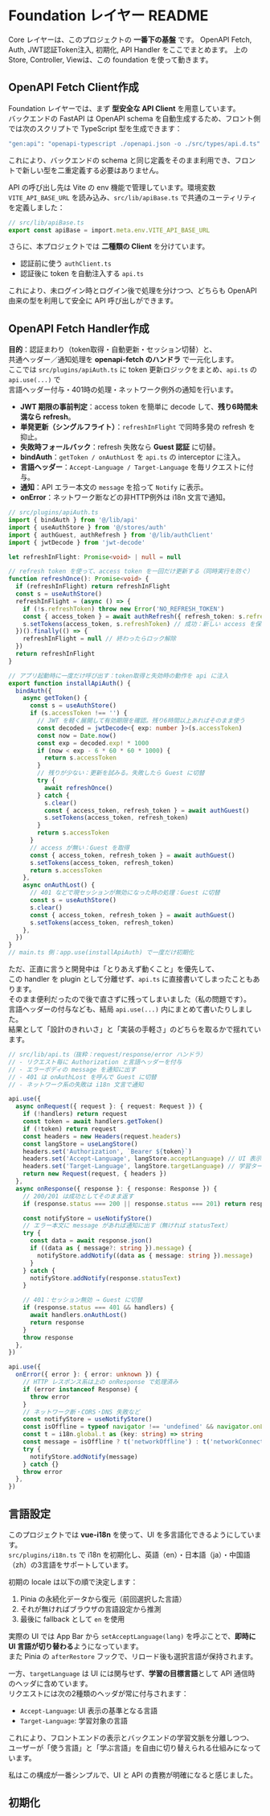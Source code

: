 # Foundation レイヤー README

Core レイヤーは、このプロジェクトの **一番下の基盤** です。 
OpenAPI Fetch, Auth, JWT認証Token注入, 初期化, API Handler をここでまとめます。 
上の Store, Controller, Viewは、この foundation を使って動きます。


## OpenAPI Fetch Client作成
Foundation レイヤーでは、まず **型安全な API Client** を用意しています。  
バックエンドの FastAPI は OpenAPI schema を自動生成するため、フロント側では次のスクリプトで TypeScript 型を生成できます：

```bash
"gen:api": "openapi-typescript ./openapi.json -o ./src/types/api.d.ts"
```

これにより、バックエンドの schema と同じ定義をそのまま利用でき、フロントで新しい型を二重定義する必要はありません。

API の呼び出し先は Vite の env 機能で管理しています。環境変数 `VITE_API_BASE_URL` を読み込み、`src/lib/apiBase.ts` で共通のユーティリティを定義しました：

```ts
// src/lib/apiBase.ts
export const apiBase = import.meta.env.VITE_API_BASE_URL
```

さらに、本プロジェクトでは **二種類の Client** を分けています。  
- 認証前に使う `authClient.ts`  
- 認証後に token を自動注入する `api.ts`

これにより、未ログイン時とログイン後で処理を分けつつ、どちらも OpenAPI 由来の型を利用して安全に API 呼び出しができます。
## OpenAPI Fetch Handler作成
**目的**：認証まわり（token取得・自動更新・セッション切替）と、  
共通ヘッダー／通知処理を **openapi-fetch のハンドラ** で一元化します。  
ここでは `src/plugins/apiAuth.ts` に token 更新ロジックをまとめ、`api.ts` の `api.use(...)` で  
言語ヘッダー付与・401時の処理・ネットワーク例外の通知を行います。

- **JWT 期限の事前判定**：access token を簡単に decode して、**残り6時間未満なら refresh**。  
- **単発更新（シングルフライト）**：`refreshInFlight` で同時多発の refresh を抑止。  
- **失敗時フォールバック**：refresh 失敗なら **Guest 認証** に切替。  
- **bindAuth**：`getToken / onAuthLost` を `api.ts` の interceptor に注入。  
- **言語ヘッダー**：`Accept-Language / Target-Language` を毎リクエストに付与。  
- **通知**：API エラー本文の `message` を拾って `Notify` に表示。  
- **onError**：ネットワーク断などの非HTTP例外は i18n 文言で通知。

```ts
// src/plugins/apiAuth.ts
import { bindAuth } from '@/lib/api'
import { useAuthStore } from '@/stores/auth'
import { authGuest, authRefresh } from '@/lib/authClient'
import { jwtDecode } from 'jwt-decode'

let refreshInFlight: Promise<void> | null = null

// refresh token を使って、access token を一回だけ更新する（同時実行を防ぐ）
function refreshOnce(): Promise<void> {
  if (refreshInFlight) return refreshInFlight
  const s = useAuthStore()
  refreshInFlight = (async () => {
    if (!s.refreshToken) throw new Error('NO_REFRESH_TOKEN')
    const { access_token } = await authRefresh({ refresh_token: s.refreshToken })
    s.setTokens(access_token, s.refreshToken) // 成功：新しい access を保存
  })().finally(() => {
    refreshInFlight = null // 終わったらロック解除
  })
  return refreshInFlight
}

// アプリ起動時に一度だけ呼び出す：token取得と失効時の動作を api に注入
export function installApiAuth() {
  bindAuth({
    async getToken() {
      const s = useAuthStore()
      if (s.accessToken !== '') {
        // JWT を軽く展開して有効期限を確認。残り6時間以上あればそのまま使う
        const decoded = jwtDecode<{ exp: number }>(s.accessToken)
        const now = Date.now()
        const exp = decoded.exp! * 1000
        if (now < exp - 6 * 60 * 60 * 1000) {
          return s.accessToken
        }
        // 残りが少ない：更新を試みる。失敗したら Guest に切替
        try {
          await refreshOnce()
        } catch {
          s.clear()
          const { access_token, refresh_token } = await authGuest()
          s.setTokens(access_token, refresh_token)
        }
        return s.accessToken
      }
      // access が無い：Guest を取得
      const { access_token, refresh_token } = await authGuest()
      s.setTokens(access_token, refresh_token)
      return s.accessToken
    },
    async onAuthLost() {
      // 401 などで現セッションが無効になった時の処理：Guest に切替
      const s = useAuthStore()
      s.clear()
      const { access_token, refresh_token } = await authGuest()
      s.setTokens(access_token, refresh_token)
    },
  })
}
// main.ts 側：app.use(installApiAuth) で一度だけ初期化
```
ただ、正直に言うと開発中は「とりあえず動くこと」を優先して、  
この handler を plugin として分離せず、`api.ts` に直接書いてしまったこともあります。  
そのまま便利だったので後で直さずに残ってしまいました（私の問題です）。  
言語ヘッダーの付与なども、結局 `api.use(...)` 内にまとめて書いたりしました。  
結果として「設計のきれいさ」と「実装の手軽さ」のどちらを取るかで揺れています。
```ts
// src/lib/api.ts（抜粋：request/response/error ハンドラ）
// - リクエスト毎に Authorization と言語ヘッダーを付与
// - エラーボディの message を通知に出す
// - 401 は onAuthLost を呼んで Guest に切替
// - ネットワーク系の失敗は i18n 文言で通知

api.use({
  async onRequest({ request }: { request: Request }) {
    if (!handlers) return request
    const token = await handlers.getToken()
    if (!token) return request
    const headers = new Headers(request.headers)
    const langStore = useLangStore()
    headers.set('Authorization', `Bearer ${token}`)
    headers.set('Accept-Language', langStore.acceptLanguage) // UI 表示の言語
    headers.set('Target-Language', langStore.targetLanguage) // 学習ターゲットの言語
    return new Request(request, { headers })
  },
  async onResponse({ response }: { response: Response }) {
    // 200/201 は成功としてそのまま返す
    if (response.status === 200 || response.status === 201) return response

    const notifyStore = useNotifyStore()
    // エラー本文に message があれば通知に出す（無ければ statusText）
    try {
      const data = await response.json()
      if ((data as { message?: string }).message) {
        notifyStore.addNotify((data as { message: string }).message)
      }
    } catch {
      notifyStore.addNotify(response.statusText)
    }

    // 401：セッション無効 → Guest に切替
    if (response.status === 401 && handlers) {
      await handlers.onAuthLost()
      return response
    }
    throw response
  },
})

api.use({
  onError({ error }: { error: unknown }) {
    // HTTP レスポンス系は上の onResponse で処理済み
    if (error instanceof Response) {
      throw error
    }
    // ネットワーク断・CORS・DNS 失敗など
    const notifyStore = useNotifyStore()
    const isOffline = typeof navigator !== 'undefined' && navigator.onLine === false
    const t = i18n.global.t as (key: string) => string
    const message = isOffline ? t('networkOffline') : t('networkConnectFailed')
    try {
      notifyStore.addNotify(message)
    } catch {}
    throw error
  },
})
```
## 言語設定

このプロジェクトでは **vue-i18n** を使って、UI を多言語化できるようにしています。  
`src/plugins/i18n.ts` で i18n を初期化し、英語（en）・日本語（ja）・中国語（zh）の3言語をサポートしています。  

初期の locale は以下の順で決定します：
1. Pinia の永続化データから復元（前回選択した言語）  
2. それが無ければブラウザの言語設定から推測  
3. 最後に fallback として `en` を使用  

実際の UI では App Bar から `setAcceptLanguage(lang)` を呼ぶことで、**即時に UI 言語が切り替わる**ようになっています。  
また Pinia の `afterRestore` フックで、リロード後も選択言語が保持されます。  

一方、`targetLanguage` は UI には関与せず、**学習の目標言語**として API 通信時のヘッダに含めています。  
リクエストには次の2種類のヘッダが常に付与されます：  
- `Accept-Language`: UI 表示の基準となる言語  
- `Target-Language`: 学習対象の言語  

これにより、フロントエンドの表示とバックエンドの学習文脈を分離しつつ、  
ユーザーが「使う言語」と「学ぶ言語」を自由に切り替えられる仕組みになっています。  

私はこの構成が一番シンプルで、UI と API の責務が明確になると感じました。

## 初期化